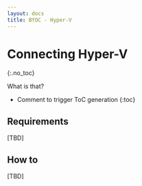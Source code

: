 ```yaml
---
layout: docs
title: BYOC - Hyper-V
---
```


<!-- markdownlint-disable MD022 MD032 -->
# Connecting Hyper-V
{:.no_toc}

What is that?

* Comment to trigger ToC generation
{:toc}
<!-- markdownlint-enable MD022 MD032 -->


## Requirements

[TBD]

## How to

[TBD]